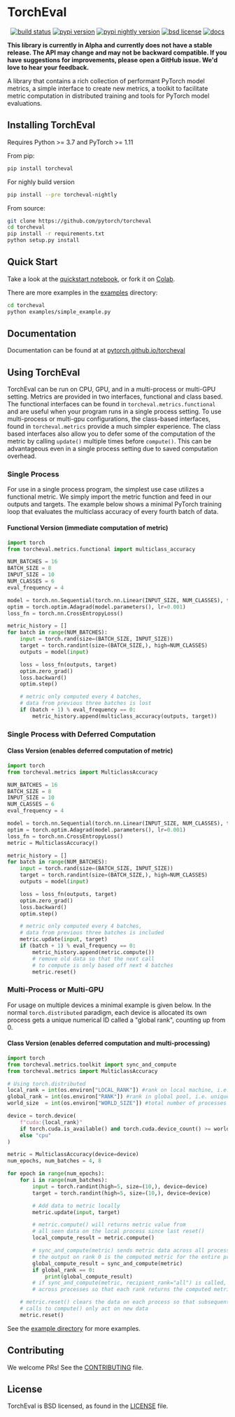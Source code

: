# TorchEval

<p align="center">
<a href="https://github.com/pytorch/torcheval/actions?query=branch%3Amain"><img src="https://img.shields.io/github/workflow/status/pytorch/torcheval/unit%20test/main" alt="build status"></a>
<a href="https://pypi.org/project/torcheval"><img src="https://img.shields.io/pypi/v/torcheval" alt="pypi version"></a>
<a href="https://pypi.org/project/torcheval-nightly"><img src="https://img.shields.io/pypi/v/torcheval-nightly?label=nightly" alt="pypi nightly version"></a>
<a href="https://github.com/pytorch/torcheval/blob/main/LICENSE"><img src="https://img.shields.io/pypi/l/torcheval" alt="bsd license"></a>
</div>
<a href="https://pytorch.github.io/torcheval"><img src="https://img.shields.io/badge/docs-main-brightgreen" alt="docs"></a>
<p>

**This library is currently in Alpha and currently does not have a stable release. The API may change and may not be backward compatible. If you have suggestions for improvements, please open a GitHub issue. We'd love to hear your feedback.**

A library that contains a rich collection of performant PyTorch model metrics, a simple interface to create new metrics, a toolkit to facilitate metric computation in distributed training and tools for PyTorch model evaluations.

## Installing TorchEval
Requires Python >= 3.7 and PyTorch >= 1.11

From pip:

```bash
pip install torcheval
```

For nighly build version
```bash
pip install --pre torcheval-nightly
```

From source:

```bash
git clone https://github.com/pytorch/torcheval
cd torcheval
pip install -r requirements.txt
python setup.py install
```

## Quick Start

Take a look at the [quickstart notebook](https://github.com/pytorch/torcheval/blob/main/examples/Introducing_TorchEval.ipynb), or fork it on [Colab](https://colab.research.google.com/drive/1bRmaUvoCeK3O0OBsTWx_NuHskH2DZCpl?usp=sharing).

There are more examples in the [examples](https://github.com/pytorch/torcheval/blob/main/examples) directory:

```bash
cd torcheval
python examples/simple_example.py
```

## Documentation

Documentation can be found at at [pytorch.github.io/torcheval](https://pytorch.github.io/torcheval)

## Using TorchEval

TorchEval can be run on CPU, GPU, and in a multi-process or multi-GPU setting. Metrics are provided in two interfaces, functional and class based. The functional interfaces can be found in `torcheval.metrics.functional` and are useful when your program runs in a single process setting. To use multi-process or multi-gpu configurations, the class-based interfaces, found in `torcheval.metrics` provide a much simpler experience. The class based interfaces also allow you to defer some of the computation of the metric by calling `update()` multiple times before `compute()`. This can be advantageous even in a single process setting due to saved computation overhead.

### Single Process
For use in a single process program, the simplest use case utilizes a functional metric. We simply import the metric function and feed in our outputs and targets. The example below shows a minimal PyTorch training loop that evaluates the multiclass accuracy of every fourth batch of data.

#### Functional Version (immediate computation of metric)
```python
import torch
from torcheval.metrics.functional import multiclass_accuracy

NUM_BATCHES = 16
BATCH_SIZE = 8
INPUT_SIZE = 10
NUM_CLASSES = 6
eval_frequency = 4

model = torch.nn.Sequential(torch.nn.Linear(INPUT_SIZE, NUM_CLASSES), torch.nn.ReLU())
optim = torch.optim.Adagrad(model.parameters(), lr=0.001)
loss_fn = torch.nn.CrossEntropyLoss()

metric_history = []
for batch in range(NUM_BATCHES):
    input = torch.rand(size=(BATCH_SIZE, INPUT_SIZE))
    target = torch.randint(size=(BATCH_SIZE,), high=NUM_CLASSES)
    outputs = model(input)

    loss = loss_fn(outputs, target)
    optim.zero_grad()
    loss.backward()
    optim.step()

    # metric only computed every 4 batches,
    # data from previous three batches is lost
    if (batch + 1) % eval_frequency == 0:
        metric_history.append(multiclass_accuracy(outputs, target))
```
### Single Process with Deferred Computation

#### Class Version (enables deferred computation of metric)
```python
import torch
from torcheval.metrics import MulticlassAccuracy

NUM_BATCHES = 16
BATCH_SIZE = 8
INPUT_SIZE = 10
NUM_CLASSES = 6
eval_frequency = 4

model = torch.nn.Sequential(torch.nn.Linear(INPUT_SIZE, NUM_CLASSES), torch.nn.ReLU())
optim = torch.optim.Adagrad(model.parameters(), lr=0.001)
loss_fn = torch.nn.CrossEntropyLoss()
metric = MulticlassAccuracy()

metric_history = []
for batch in range(NUM_BATCHES):
    input = torch.rand(size=(BATCH_SIZE, INPUT_SIZE))
    target = torch.randint(size=(BATCH_SIZE,), high=NUM_CLASSES)
    outputs = model(input)

    loss = loss_fn(outputs, target)
    optim.zero_grad()
    loss.backward()
    optim.step()

    # metric only computed every 4 batches,
    # data from previous three batches is included
    metric.update(input, target)
    if (batch + 1) % eval_frequency == 0:
        metric_history.append(metric.compute())
        # remove old data so that the next call
        # to compute is only based off next 4 batches
        metric.reset()
```

### Multi-Process or Multi-GPU
For usage on multiple devices a minimal example is given below. In the normal `torch.distributed` paradigm, each device is allocated its own process gets a unique numerical ID called a "global rank", counting up from 0.

#### Class Version (enables deferred computation and multi-processing)
```python
import torch
from torcheval.metrics.toolkit import sync_and_compute
from torcheval.metrics import MulticlassAccuracy

# Using torch.distributed
local_rank = int(os.environ["LOCAL_RANK"]) #rank on local machine, i.e. unique ID within a machine
global_rank = int(os.environ["RANK"]) #rank in global pool, i.e. unique ID within the entire process group
world_size  = int(os.environ["WORLD_SIZE"]) #total number of processes or "ranks" in the entire process group

device = torch.device(
    f"cuda:{local_rank}"
    if torch.cuda.is_available() and torch.cuda.device_count() >= world_size
    else "cpu"
)

metric = MulticlassAccuracy(device=device)
num_epochs, num_batches = 4, 8

for epoch in range(num_epochs):
    for i in range(num_batches):
        input = torch.randint(high=5, size=(10,), device=device)
        target = torch.randint(high=5, size=(10,), device=device)

        # Add data to metric locally
        metric.update(input, target)

        # metric.compute() will returns metric value from
        # all seen data on the local process since last reset()
        local_compute_result = metric.compute()

        # sync_and_compute(metric) sends metric data across all processes to the process with rank 0,
        # the output on rank 0 is the computed metric for the entire process group, on other ranks None is returned.
        global_compute_result = sync_and_compute(metric)
        if global_rank == 0:
            print(global_compute_result)
        # if sync_and_compute(metric, recipient_rank="all") is called, the computation is done on rank 0, and the output is synced
        # across processes so that each rank returns the computed metric.

    # metric.reset() clears the data on each process so that subsequent
    # calls to compute() only act on new data
    metric.reset()
```
See the [example directory](https://github.com/pytorch/torcheval/tree/main/examples) for more examples.

## Contributing
We welcome PRs! See the [CONTRIBUTING](CONTRIBUTING.md) file.

## License
TorchEval is BSD licensed, as found in the [LICENSE](LICENSE) file.
